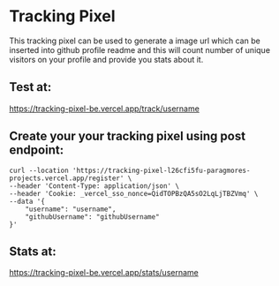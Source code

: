 # Tracking Pixel

This tracking pixel can be used to generate a image url which can be inserted into github profile readme and this will count number of unique visitors on your profile and provide you stats about it.

## Test at:
https://tracking-pixel-be.vercel.app/track/username

## Create your your tracking pixel using post endpoint:

```
curl --location 'https://tracking-pixel-l26cfi5fu-paragmores-projects.vercel.app/register' \
--header 'Content-Type: application/json' \
--header 'Cookie: _vercel_sso_nonce=QidTOPBzQA5sO2LqLjTBZVmq' \
--data '{
    "username": "username",
    "githubUsername": "githubUsername"
}'
```

## Stats at:
https://tracking-pixel-be.vercel.app/stats/username

